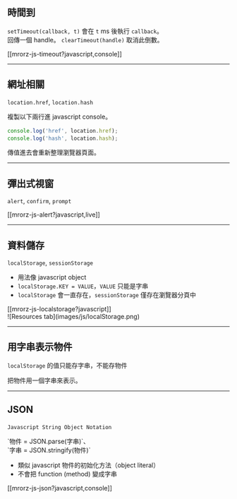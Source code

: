 時間到
------
`setTimeout(callback, t)` 會在 `t` ms 後執行 `callback`。<br>回傳一個 handle。
`clearTimeout(handle)` 取消此倒數。

[[mrorz-js-timeout?javascript,console]]

---

網址相關
--------
`location.href`, `location.hash`

複製以下兩行進 javascript console。

~~~javascript
console.log('href', location.href);
console.log('hash', location.hash);
~~~

傳值進去會重新整理瀏覽器頁面。

---

彈出式視窗
----------
`alert`, `confirm`, `prompt`

[[mrorz-js-alert?javascript,live]]

---

資料儲存
----------
`localStorage`, `sessionStorage`

* 用法像 javascript object
* `localStorage.KEY = VALUE`，`VALUE` 只能是字串
* `localStorage` 會一直存在，`sessionStorage` 僅存在瀏覽器分頁中

<div class="row">
  <div class="span3">
    [[mrorz-js-localstorage?javascript]]
  </div>
  <div class="span3">
    ![Resources tab](images/js/localStorage.png)
  </div>
</div>



---

用字串表示物件
----------
`localStorage` 的值只能存字串，不能存物件

<p class="fragment">
  把物件用一個字串來表示。
</p>

---

JSON
----

`Javascript String Object Notation`

<p>
`物件 = JSON.parse(字串)`、<br>`字串 = JSON.stringify(物件)`
</p>

<ul>
  <li>類似 javascript 物件的初始化方法（object literal）</li>
  <li>不會把 function (method) 變成字串</li>
</ul>

[[mrorz-js-json?javascript,console]]



<!---

`document.cookie`
----------
* 另一種資料存儲
* 同樣是 key-value pair, value 限字串
* 用分號作分隔，以字串儲存
* 4kB 大小限制（`localStorage` 有 5MB）
* server 可以設定給 browser 存什麼 cookie
* browser 和 server 要檔案時，會附上 cookie

-----

[MDN Doc](https://developer.mozilla.org/en-US/docs/DOM/document.cookie)
-->